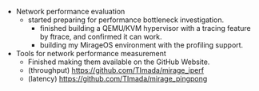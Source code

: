 - Network performance evaluation
  - started preparing for performance bottleneck investigation.
    - finished building a QEMU/KVM hypervisor with a tracing feature by ftrace, and confirmed it can work.
    - building my MirageOS environment with the profiling support.  
- Tools for network performance measurement
   - Finished making them available on the GitHub Website.
   - (throughput) https://github.com/TImada/mirage_iperf
   - (latency) https://github.com/TImada/mirage_pingpong
